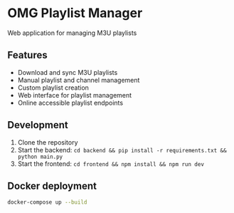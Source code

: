 # OMG Playlist Manager

Web application for managing M3U playlists

## Features
- Download and sync M3U playlists
- Manual playlist and channel management
- Custom playlist creation
- Web interface for playlist management
- Online accessible playlist endpoints

## Development
1. Clone the repository
2. Start the backend: `cd backend && pip install -r requirements.txt && python main.py`
3. Start the frontend: `cd frontend && npm install && npm run dev`

## Docker deployment
```bash
docker-compose up --build
